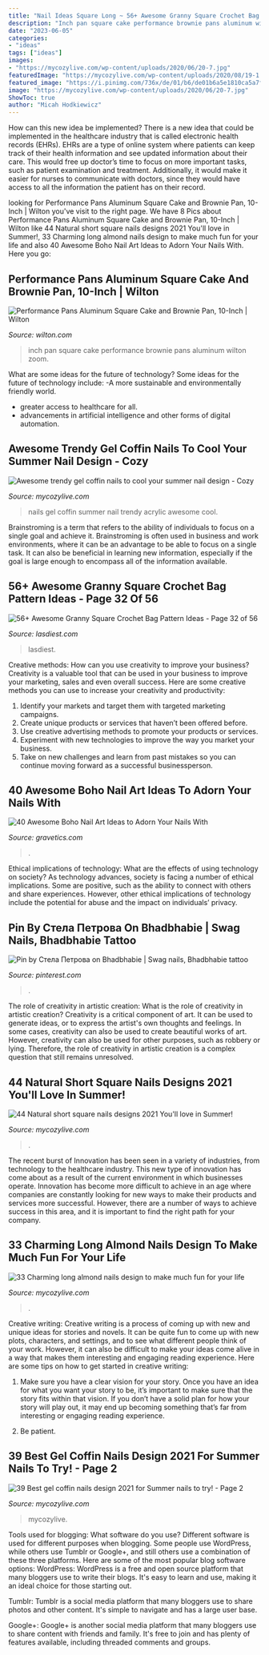 ```yaml
---
title: "Nail Ideas Square Long ~ 56+ Awesome Granny Square Crochet Bag Pattern Ideas"
description: "Inch pan square cake performance brownie pans aluminum wilton zoom"
date: "2023-06-05"
categories:
- "ideas"
tags: ["ideas"]
images:
- "https://mycozylive.com/wp-content/uploads/2020/06/20-7.jpg"
featuredImage: "https://mycozylive.com/wp-content/uploads/2020/08/19-1.jpg"
featured_image: "https://i.pinimg.com/736x/de/01/b6/de01b6a5e1810ca5a7f1d48d329d1948.jpg"
image: "https://mycozylive.com/wp-content/uploads/2020/06/20-7.jpg"
ShowToc: true
author: "Micah Hodkiewicz"
---
```



How can this new idea be implemented?
There is a new idea that could be implemented in the healthcare industry that is called electronic health records (EHRs). EHRs are a type of online system where patients can keep track of their health information and see updated information about their care. This would free up doctor’s time to focus on more important tasks, such as patient examination and treatment. Additionally, it would make it easier for nurses to communicate with doctors, since they would have access to all the information the patient has on their record.

	

		
looking for Performance Pans Aluminum Square Cake and Brownie Pan, 10-Inch | Wilton you've visit to the right page. We have 8 Pics about Performance Pans Aluminum Square Cake and Brownie Pan, 10-Inch | Wilton like 44 Natural short square nails designs 2021 You&#039;ll love in Summer!, 33 Charming long almond nails design to make much fun for your life and also 40 Awesome Boho Nail Art Ideas to Adorn Your Nails With. Here you go:
		
    
## Performance Pans Aluminum Square Cake And Brownie Pan, 10-Inch | Wilton

<img loading=lazy src="https://www.wilton.com/dw/image/v2/AAWA_PRD/on/demandware.static/-/Sites-wilton-product-master/default/dw9b6b228e/images/product/2105-8205/2105-8205_LS1.jpg?sw=1440&amp;sh=750&amp;sm=fit" onerror="this.onerror=null;this.src='https://tse2.mm.bing.net/th?id=OIP.TojX3WtLID3sWFRy8pUMOQHaHa&amp;pid=15.1';" alt="Performance Pans Aluminum Square Cake and Brownie Pan, 10-Inch | Wilton">

_Source: wilton.com_

>inch pan square cake performance brownie pans aluminum wilton zoom. 

	

What are some ideas for the future of technology?
Some ideas for the future of technology include: 
-A more sustainable and environmentally friendly world. 
- greater access to healthcare for all. 
- advancements in artificial intelligence and other forms of digital automation.

    
## Awesome Trendy Gel Coffin Nails To Cool Your Summer Nail Design - Cozy

<img loading=lazy src="https://mycozylive.com/wp-content/uploads/2020/08/19-1.jpg" onerror="this.onerror=null;this.src='https://tse4.mm.bing.net/th?id=OIP.O1-MF1qD2LScq-a6XvzrOQHaKS&amp;pid=15.1';" alt="Awesome trendy gel coffin nails to cool your summer nail design - Cozy">

_Source: mycozylive.com_

>nails gel coffin summer nail trendy acrylic awesome cool. 

	

Brainstroming is a term that refers to the ability of individuals to focus on a single goal and achieve it. Brainstroming is often used in business and work environments, where it can be an advantage to be able to focus on a single task. It can also be beneficial in learning new information, especially if the goal is large enough to encompass all of the information available.

    
## 56+ Awesome Granny Square Crochet Bag Pattern Ideas - Page 32 Of 56

<img loading=lazy src="https://www.lasdiest.com/wp-content/uploads/2019/05/47eb9190be5fd42460fe6faad6bfc117-e1557535451110.jpg" onerror="this.onerror=null;this.src='https://tse1.mm.bing.net/th?id=OIP.qfm0-slzh8cB2OGrM6GNFgHaMv&amp;pid=15.1';" alt="56+ Awesome Granny Square Crochet Bag Pattern Ideas - Page 32 of 56">

_Source: lasdiest.com_

>lasdiest. 

	

Creative methods: How can you use creativity to improve your business?
Creativity is a valuable tool that can be used in your business to improve your marketing, sales and even overall success. Here are some creative methods you can use to increase your creativity and productivity: 
1. Identify your markets and target them with targeted marketing campaigns.
2. Create unique products or services that haven’t been offered before.
3. Use creative advertising methods to promote your products or services. 
4. Experiment with new technologies to improve the way you market your business. 
5. Take on new challenges and learn from past mistakes so you can continue moving forward as a successful businessperson.

    
## 40 Awesome Boho Nail Art Ideas To Adorn Your Nails With

<img loading=lazy src="https://www.gravetics.com/wp-content/uploads/2017/06/Grey-Nails-With-Adorable-Design.jpg" onerror="this.onerror=null;this.src='https://tse1.mm.bing.net/th?id=OIP.jkPURV37Bxsl2NsvV6Ml3QHaFn&amp;pid=15.1';" alt="40 Awesome Boho Nail Art Ideas to Adorn Your Nails With">

_Source: gravetics.com_

>. 

	

Ethical implications of technology: What are the effects of using technology on society?
As technology advances, society is facing a number of ethical implications. Some are positive, such as the ability to connect with others and share experiences. However, other ethical implications of technology include the potential for abuse and the impact on individuals’ privacy.

    
## Pin By Стела Петрова On Bhadbhabie | Swag Nails, Bhadbhabie Tattoo

<img loading=lazy src="https://i.pinimg.com/736x/de/01/b6/de01b6a5e1810ca5a7f1d48d329d1948.jpg" onerror="this.onerror=null;this.src='https://tse3.mm.bing.net/th?id=OIP.XDoZYPmDC_eHyu_4Zdng3QHaNK&amp;pid=15.1';" alt="Pin by Стела Петрова on Bhadbhabie | Swag nails, Bhadbhabie tattoo">

_Source: pinterest.com_

>. 

	

The role of creativity in artistic creation: What is the role of creativity in artistic creation?
Creativity is a critical component of art. It can be used to generate ideas, or to express the artist's own thoughts and feelings. In some cases, creativity can also be used to create beautiful works of art. However, creativity can also be used for other purposes, such as robbery or lying. Therefore, the role of creativity in artistic creation is a complex question that still remains unresolved.

    
## 44 Natural Short Square Nails Designs 2021 You&#039;ll Love In Summer!

<img loading=lazy src="https://mycozylive.com/wp-content/uploads/2021/04/10-14-683x1024.jpg" onerror="this.onerror=null;this.src='https://tse3.mm.bing.net/th?id=OIP.0Y8uUB5zbBgFa7io6cKKBQHaLG&amp;pid=15.1';" alt="44 Natural short square nails designs 2021 You&#039;ll love in Summer!">

_Source: mycozylive.com_

>. 

	

The recent burst of Innovation has been seen in a variety of industries, from technology to the healthcare industry. This new type of innovation has come about as a result of the current environment in which businesses operate. Innovation has become more difficult to achieve in an age where companies are constantly looking for new ways to make their products and services more successful. However, there are a number of ways to achieve success in this area, and it is important to find the right path for your company.

    
## 33 Charming Long Almond Nails Design To Make Much Fun For Your Life

<img loading=lazy src="https://mycozylive.com/wp-content/uploads/2020/06/20-7.jpg" onerror="this.onerror=null;this.src='https://tse3.mm.bing.net/th?id=OIP.-vaVUfRgiZjeig97iWP4SgHaKU&amp;pid=15.1';" alt="33 Charming long almond nails design to make much fun for your life">

_Source: mycozylive.com_

>. 

	

Creative writing:
Creative writing is a process of coming up with new and unique ideas for stories and novels. It can be quite fun to come up with new plots, characters, and settings, and to see what different people think of your work. However, it can also be difficult to make your ideas come alive in a way that makes them interesting and engaging reading experience. Here are some tips on how to get started in creative writing: 
1. Make sure you have a clear vision for your story. Once you have an idea for what you want your story to be, it’s important to make sure that the story fits within that vision. If you don’t have a solid plan for how your story will play out, it may end up becoming something that’s far from interesting or engaging reading experience. 

2. Be patient.

    
## 39 Best Gel Coffin Nails Design 2021 For Summer Nails To Try! - Page 2

<img loading=lazy src="https://mycozylive.com/wp-content/uploads/2021/05/12.jpg" onerror="this.onerror=null;this.src='https://tse2.mm.bing.net/th?id=OIP.aYT8z1U_pHWvvykSpNj3rgHaLH&amp;pid=15.1';" alt="39 Best gel coffin nails design 2021 for Summer nails to try! - Page 2">

_Source: mycozylive.com_

>mycozylive. 

	

Tools used for blogging: What software do you use?
Different software is used for different purposes when blogging. Some people use WordPress, while others use Tumblr or Google+, and still others use a combination of these three platforms. Here are some of the most popular blog software options: 
WordPress: WordPress is a free and open source platform that many bloggers use to write their blogs. It's easy to learn and use, making it an ideal choice for those starting out. 

Tumblr: Tumblr is a social media platform that many bloggers use to share photos and other content. It's simple to navigate and has a large user base. 

Google+: Google+ is another social media platform that many bloggers use to share content with friends and family. It's free to join and has plenty of features available, including threaded comments and groups.


